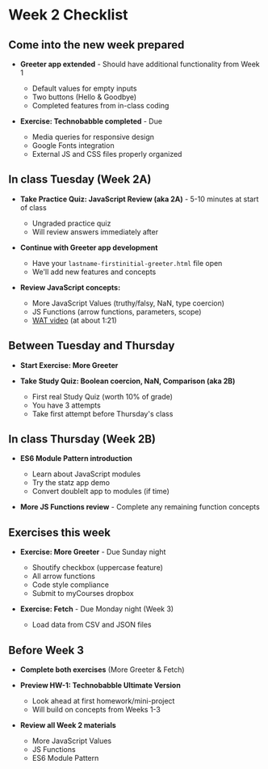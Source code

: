 # Week 2 Checklist

## Come into the new week prepared

- **Greeter app extended** - Should have additional functionality from Week 1
  - Default values for empty inputs
  - Two buttons (Hello & Goodbye)
  - Completed features from in-class coding

- **Exercise: Technobabble completed** - Due 
  - Media queries for responsive design
  - Google Fonts integration
  - External JS and CSS files properly organized

## In class Tuesday (Week 2A)

- **Take Practice Quiz: JavaScript Review (aka 2A)** - 5-10 minutes at start of class
  - Ungraded practice quiz
  - Will review answers immediately after

- **Continue with Greeter app development**
  - Have your `lastname-firstinitial-greeter.html` file open
  - We'll add new features and concepts

- **Review JavaScript concepts:**
  - More JavaScript Values (truthy/falsy, NaN, type coercion)
  - JS Functions (arrow functions, parameters, scope)
  - [WAT video](https://www.destroyallsoftware.com/talks/wat) (at about 1:21)

## Between Tuesday and Thursday

- **Start Exercise: More Greeter**

- **Take Study Quiz: Boolean coercion, NaN, Comparison (aka 2B)**
  - First real Study Quiz (worth 10% of grade)
  - You have 3 attempts
  - Take first attempt before Thursday's class

## In class Thursday (Week 2B)

- **ES6 Module Pattern introduction**
  - Learn about JavaScript modules
  - Try the statz app demo
  - Convert doubleIt app to modules (if time)

- **More JS Functions review** - Complete any remaining function concepts

## Exercises this week

- **Exercise: More Greeter** - Due Sunday night
  - Shoutify checkbox (uppercase feature)
  - All arrow functions
  - Code style compliance
  - Submit to myCourses dropbox

- **Exercise: Fetch** - Due Monday night (Week 3)
  - Load data from CSV and JSON files

## Before Week 3

- **Complete both exercises** (More Greeter & Fetch)

- **Preview HW-1: Technobabble Ultimate Version**
  - Look ahead at first homework/mini-project
  - Will build on concepts from Weeks 1-3

- **Review all Week 2 materials**
  - More JavaScript Values
  - JS Functions
  - ES6 Module Pattern
